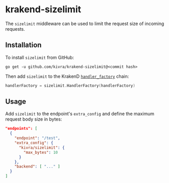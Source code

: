 # krakend-sizelimit

The `sizelimit` middleware can be used to limit the request size of incoming
requests.

## Installation

To install `sizelimit` from GitHub:

    go get -u github.com/kivra/krakend-sizelimit@<commit hash>

Then add `sizelimit` to the KrakenD [`handler_factory`](https://github.com/devopsfaith/krakend-ce/blob/master/handler_factory.go)
chain:

```go
handlerFactory = sizelimit.HandlerFactory(handlerFactory)
```

## Usage

Add `sizelimit` to the endpoint's `extra_config` and define the maximum request
body size in bytes:

```json
"endpoints": [
  {
    "endpoint": "/test",
    "extra_config": {
      "kivra/sizelimit": {
        "max_bytes": 10
      }
    },
    "backend": [ "..." ]
  }
]
```

